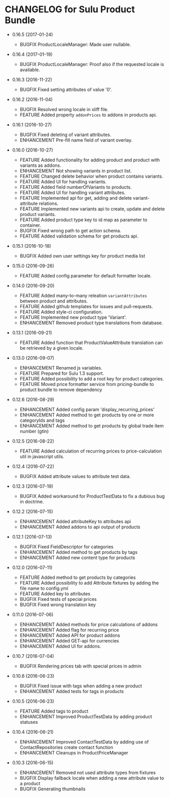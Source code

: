 CHANGELOG for Sulu Product Bundle
=================================

* 0.16.5 (2017-01-24)
    
    * BUGFIX      ProductLocaleManager: Made user nullable.

* 0.16.4 (2017-01-19)

    * BUGFIX      ProductLocaleManager: Proof also if the requested locale is available.

* 0.16.3 (2016-11-22)

    * BUGFIX      Fixed setting attributes of value '0'.

* 0.16.2 (2016-11-04)

    * BUGFIX      Resolved wrong locale in xliff file.
    * FEATURE     Added property `addonPrices` to addons in products api.

* 0.16.1 (2016-10-27)

    * BUGFIX      Fixed deleting of variant attributes.
    * ENHANCEMENT Pre-fill name field of variant overlay.

* 0.16.0 (2016-10-27)

    * FEATURE     Added functionality for adding product and product with variants as addons.
    * ENHANCEMENT Not showing variants in product list.
    * FEATURE     Changed delete behavior when product contains variants.
    * FEATURE     Added UI for handling variants.
    * FEATURE     Added field numberOfVariants to products.
    * FEATURE     Added UI for handling variant attributes.
    * FEATURE     Implemented api for get, adding and delete variant-attribute relations.
    * FEATURE     Implemented new variants api to create, update and delete product variants.
    * FEATURE     Added product type key to id map as parameter to container.
    * BUGFIX      Fixed wrong path to get action schema.
    * FEATURE     Added validation schema for get products api.

* 0.15.1 (2016-10-18)

    * BUGFIX      Added own user settings key for product media list

* 0.15.0 (2016-09-26)

    * FEATURE     Added config parameter for default formatter locale.

* 0.14.0 (2016-09-20)

    * FEATURE     Added many-to-many releation `variantAttributes` between product and attributes.
    * FEATURE     Added github templates for issues and pull-requests.
    * FEATURE     Added style-ci configuration.
    * FEATURE     Implemented new product type 'Variant'.
    * ENHANCEMENT Removed product type translations from database.

* 0.13.1 (2016-09-21)

    * FEATURE     Added function that ProductValueAttribute translation can be retrieved by a given locale.

* 0.13.0 (2016-09-07)

    * ENHANCEMENT Renamed js variables.
    * FEATURE     Prepared for Sulu 1.3 support.
    * FEATURE     Added possibility to add a root key for product categories.
    * FEATURE     Moved price formatter service from pricing-bundle to product bundle to remove dependency

* 0.12.6 (2016-08-29)

    * ENHANCEMENT Added config param 'display_recurring_prices'
    * ENHANCEMENT Added method to get products by one or more categoryIds and tags
    * ENHANCEMENT Added method to get products by global trade item number (gtin)

* 0.12.5 (2016-08-22)

    * FEATURE Added calculation of recurring prices to price-calculation util in javascript utils.

* 0.12.4 (2016-07-22)

    * BUGFIX  Added attribute values to attribute test data.

* 0.12.3 (2016-07-19)

    * BUGFIX  Added workaround for ProductTestData to fix a dubious bug in doctrine.

* 0.12.2 (2016-07-15)

    * ENHANCEMENT Added attributeKey to attributes api
    * ENHANCEMENT Added addons to api output of products

* 0.12.1 (2016-07-13)

    * BUGFIX      Fixed FieldDescriptor for categories
    * ENHANCEMENT Added method to get products by tags
    * ENHANCEMENT Added new content type for products

* 0.12.0 (2016-07-11)

    * FEATURE   Added method to get products by categories
    * FEATURE   Added possibility to add Attribute fixtures by adding the file name to config.yml
    * FEATURE   Added key to attributes
    * BUGFIX    Fixed tests of special prices
    * BUGFIX    Fixed wrong translation key

* 0.11.0 (2016-07-06)

    * ENHANCEMENT Added methods for price calculations of addons
    * ENHANCEMENT Added flag for recurring price
    * ENHANCEMENT Added API for product addons
    * ENHANCEMENT Added GET-api for currencies
    * ENHANCEMENT Added UI for addons.

* 0.10.7 (2016-07-04)

    * BUGFIX Rendering prices tab with special prices in admin

* 0.10.6 (2016-06-23)

    * BUGFIX Fixed issue with tags when adding a new product
    * ENHANCEMENT Added tests for tags in products

* 0.10.5 (2016-06-23)

    * FEATURE Added tags to product
    * ENHANCEMENT Improved ProductTestData by adding product statuses
    
* 0.10.4 (2016-06-21)

    * ENHANCEMENT Improved ContactTestData by adding use of ContactRepositories create contact function
    * ENHANCEMENT Cleanups in ProductPriceManager

* 0.10.3 (2016-06-15)

    * ENHANCEMENT Removed not used attribute types from fixtures
    * BUGFIX Display fallback locale when adding a new attribute value to a product
    * BUGFIX Generating thumbnails

